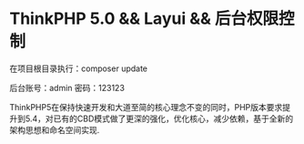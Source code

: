 ThinkPHP 5.0 && Layui && 后台权限控制
===============

在项目根目录执行：composer update

后台账号：admin
密码：123123

ThinkPHP5在保持快速开发和大道至简的核心理念不变的同时，PHP版本要求提升到5.4，对已有的CBD模式做了更深的强化，优化核心，减少依赖，基于全新的架构思想和命名空间实现.

